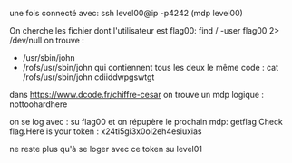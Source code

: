une fois connecté avec:
ssh level00@ip -p4242 (mdp level00)

On cherche les fichier dont l'utilisateur est flag00:
find / -user flag00 2> /dev/null
on trouve : 
- /usr/sbin/john
- /rofs/usr/sbin/john
qui contiennent tous les deux le même code : 
cat /rofs/usr/sbin/john
cdiiddwpgswtgt

dans https://www.dcode.fr/chiffre-cesar
on trouve un mdp logique : 
nottoohardhere

on se log avec : 
su flag00
et on répupère le prochain mdp:
getflag
Check flag.Here is your token : x24ti5gi3x0ol2eh4esiuxias

ne reste plus qu'à se loger avec ce token
su level01
